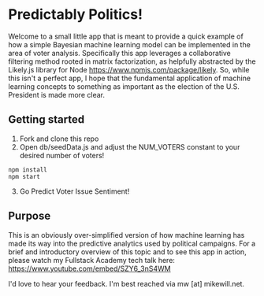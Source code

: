 # Predictably Politics!

Welcome to a small little app that is meant to provide a quick example of how a simple
Bayesian machine learning model can be implemented in the area of voter analysis. Specifically
this app leverages a collaborative filtering method rooted in matrix factorization, as
helpfully abstracted by the Likely.js library for Node https://www.npmjs.com/package/likely.
So, while this isn't a perfect app, I hope that the fundamental application of machine
learning concepts to something as important as the election of the U.S. President is
made more clear.

## Getting started

1. Fork and clone this repo
2. Open db/seedData.js and adjust the NUM_VOTERS constant to your desired number of voters!
```
npm install
npm start
```
3. Go Predict Voter Issue Sentiment!

## Purpose

This is an obviously over-simplified version of how machine learning has made its way
into the predictive analytics used by political campaigns. For a brief and introductory
overview of this topic and to see this app in action, please watch my Fullstack Academy
tech talk here:  https://www.youtube.com/embed/SZY6_3nS4WM

I'd love to hear your feedback. I'm best reached via mw [at] mikewill.net.
